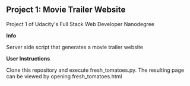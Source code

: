 ## Project 1: Movie Trailer Website

Project 1 of Udacity's Full Stack Web Developer Nanodegree 

**Info**

Server side script that generates a movie trailer website

**User Instructions**

Clone this repository and execute fresh_tomatoes.py.  The resulting page can be viewed by opening fresh_tomatoes.html

